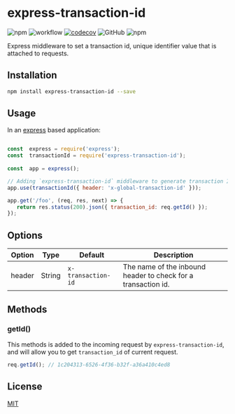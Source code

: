 # express-transaction-id

![npm](https://img.shields.io/npm/v/express-transaction-id)
![workflow](https://github.com/leonardofurnielis/express-transaction-id/actions/workflows/build-test.yml/badge.svg)
[![codecov](https://codecov.io/gh/leonardofurnielis/express-transaction-id/branch/master/graph/badge.svg)](https://codecov.io/gh/leonardofurnielis/express-transaction-id)
![GitHub](https://img.shields.io/github/license/leonardofurnielis/express-transaction-id.svg)
![npm](https://img.shields.io/npm/dm/express-transaction-id.svg)

Express middleware to set a transaction id, unique identifier value that is attached to requests.

## Installation 

```bash
npm install express-transaction-id --save
```

## Usage

In an [express](https://www.npmjs.com/package/express) based application:

```js

const  express = require('express');
const  transactionId = require('express-transaction-id');
  
const  app = express();

// Adding `express-transaction-id` middleware to generate transaction IDs
app.use(transactionId({ header: 'x-global-transaction-id' }));

app.get('/foo', (req, res, next) => {
   return res.status(200).json({ transaction_id: req.getId() });
});

```

## Options

| Option | Type | Default | Description  |
| ------ |------|---------| ------------ |
| header | String | `x-transaction-id`| The name of the inbound header to check for a transaction id. |

## Methods

### getId()

This methods is added to the incoming request by `express-transaction-id`, and will allow you to get `transaction_id` of current request.

```js
req.getId(); // 1c204313-6526-4f36-b32f-a36a410c4ed8
```

## License

[MIT](LICENSE)
